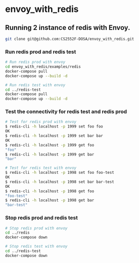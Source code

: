# envoy_with_redis

## Running 2 instance of redis with Envoy.

```bash
git clone git@github.com:CS2552F-DOSA/envoy_with_redis.git
```



### Run redis prod and redis test

```bash
# Run redis prod with envoy
cd envoy_with_redis/examples/redis
docker-compose pull
docker-compose up --build -d

# Run redis test with envoy
cd ../redis-test
docker-compose pull
docker-compose up --build -d
```

### Test the connectivity for redis test and redis prod

```bash
# Test for redis prod with envoy
$ redis-cli -h localhost -p 1999 set foo foo
OK
$ redis-cli -h localhost -p 1999 set bar bar
OK
$ redis-cli -h localhost -p 1999 get foo
"foo"
$ redis-cli -h localhost -p 1999 get bar
"bar"

# Test for redis test with envoy
$ redis-cli -h localhost -p 1998 set foo foo-test
OK
$ redis-cli -h localhost -p 1998 set bar bar-test
OK
$ redis-cli -h localhost -p 1998 get foo
"foo-test"
$ redis-cli -h localhost -p 1998 get bar
"bar-test"
```




### Stop redis prod and redis test

```bash
# Stop redis prod with envoy
cd ../redis
docker-compose down

# Stop redis test with envoy
cd ../redis-test
docker-compose down
```


